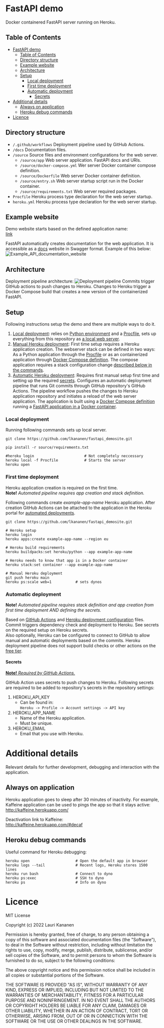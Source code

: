 # FastAPI demo

Docker containered FastAPI server running on Heroku.


## Table of Contents
- [FastAPI demo](#fastapi-demo)
  - [Table of Contents](#table-of-contents)
  - [Directory structure](#directory-structure)
  - [Example website](#example-website)
  - [Architecture](#architecture)
  - [Setup](#setup)
    - [Local deployment](#local-deployment)
    - [First time deployment](#first-time-deployment)
    - [Automatic deployment](#automatic-deployment)
      - [Secrets](#secrets)
- [Additional details](#additional-details)
  - [Always on application](#always-on-application)
  - [Heroku debug commands](#heroku-debug-commands)
- [Licence](#licence)


## Directory structure

- `/.github/workflows` Deployment pipeline used by GitHub Actions.
- `/docs` Documentation files.
- `/source` Source files and environment configurations for the web server.
  - `/source/app` Web server application. FastAPI docs and URIs.
  - `/source/docker-compose.yml` Wer server Docker container compose definition.
  - `/source/Dockerfile` Web server Docker container definition.
  - `/source/entry.sh` Web server startup script run in the Docker container.
  - `/source/requirements.txt` Web server required packages.
- `Procfile` Heroku process type declaration for the web server startup.
- `heroku.yml` Heroku process type declaration for the web server startup.


## Example website
Demo website starts based on the defined application name:   
[link](https://example-app-name.herokuapp.com/)

FastAPI automatically creates documentation for the web application. It is accessible as a [docs](https://example-app-name.herokuapp.com/docs) website in Swagger format. Example of this below:
![Example_API_documentation_website](/source/docs/api_docs.png)


## Architecture
Deployment pipeline architecture:
![Deployment pipeline](/source/docs/FastAPI_Heroku.png)
Commits trigger GitHub actions to push changes to Heroku. Changes to Heroku trigger a Docker Compose build that creates a new version of the containerized FastAPI.


## Setup
Following instructions setup the demo and there are multiple ways to do it.
1. [Local deployment](#local-deployment): relies on [Python environment](source/requirements.txt) and a [Procfile](/Procfile), sets up everything from this repository as [a local web server](source/app/main.py).
2. [Manual Heroku deployment](#first-time-deployment): First time setup requires a Heroku application creation. The webserver stack can be defined in two ways: As a Python application through the [Procfile](/Procfile) or as an containerized application through [Docker Compose definition](source/docker-compose.yml). The compose application requires a stack configuration change [described below in the commands](#first-time-deployment).
3. [Automatic Heroku deployment](#automatic-deployment): Requires first manual setup first time and setting up the required [secrets](#secrets). Configures an automatic deployment pipeline that runs Git commits through GitHub repository's GitHub Actions. The pipeline workflow pushes the changes to Heroku application repository and initiates a reload of the web server application. The application is built using a [Docker Compose definition](source/docker-compose.yml) running a [FastAPI application in a](source/app/main.py) [Docker container](source/Dockerfile).


### Local deployment
Running following commands sets up local server.

```
git clone https://github.com/lkananen/fastapi_demosite.git

pip install -r source/requirements.txt

#heroku login                       # Not completely neccessary
heroku local -f Procfile            # Starts the server
heroku open
```


### First time deployment
Heroku application creation is required on the first time.    
**Note!** *Automated pipeline requires app creation and stack definition.*

Following commands create _example-app-name_ Heroku application. After creation GitHub Actions can be attached to the application in the Heroku portal for [automated deployments](https://devcenter.heroku.com/articles/github-integration).

```
git clone https://github.com/lkananen/fastapi_demosite.git

# Heroku setup
heroku login
heroku apps:create example-app-name --region eu

# Heroku build requirements
heroku buildpacks:set heroku/python --app example-app-name

# Heroku needs to know that app is in a Docker container
heroku stack:set container --app example-app-name

# Manual Heroku deployment
git push heroku main
heroku ps:scale web=1           # sets dynos
```


### Automatic deployment
**Note!** *Automated pipeline requires stack definition and app creation from first time deployment AND defining the secrets.*

Based on [GitHub Actions](./.github/workflows/github-actions.yml) and [Heroku deployment configuration](heroku.yml) files. Commit triggers dependency check and deployment to Heroku. See secrets on the required setup on Heroku secrets.   
Also optionally, Heroku can be configured to connect to GitHub to allow manual and automatic deployments based on the commits. Heroku deployment pipeline does not support build checks or other actions on the [free tier](https://www.heroku.com/pricing).


#### Secrets
[**Note!** *Required by GitHub Actions.*](#automatic-deployment)   

GitHub Action uses secrets to push changes to Heroku. Following secrets are required to be added to repository's secrets in the repository settings:
1. HEROKU_API_KEY
   - Can be found in:   
     `Heroku -> Profile -> Account settings -> API key`
2. HEROKU_APP_NAME
   - Name of the Heroku application.
   - Must be unique.
3. HEROKU_EMAIL
   - Email that you use with Heroku.


# Additional details
Relevant details for further development, debugging and interaction with the application.


## Always on application
Heroku application goes to sleep after 30 minutes of inactivity. For example, Kaffeine application can be used to pings the app so that it stays active:  
http://kaffeine.herokuapp.com/

Deactivation link to Kaffeine:  
http://kaffeine.herokuapp.com/#decaf


## Heroku debug commands
Useful command for Heroku debugging:
```
heroku open                     # Open the default app in browser
heroku logs --tail              # Recent logs, Heroku stores 1500 lines
heroku run bash                 # Connect to dyno
heroku ps:exec                  # SSH to dyno
heroku ps                       # Info on dyno
```


# Licence

MIT License

Copyright (c) 2022 Lauri Kananen

Permission is hereby granted, free of charge, to any person obtaining a copy
of this software and associated documentation files (the "Software"), to deal
in the Software without restriction, including without limitation the rights
to use, copy, modify, merge, publish, distribute, sublicense, and/or sell
copies of the Software, and to permit persons to whom the Software is
furnished to do so, subject to the following conditions:

The above copyright notice and this permission notice shall be included in all
copies or substantial portions of the Software.

THE SOFTWARE IS PROVIDED "AS IS", WITHOUT WARRANTY OF ANY KIND, EXPRESS OR
IMPLIED, INCLUDING BUT NOT LIMITED TO THE WARRANTIES OF MERCHANTABILITY,
FITNESS FOR A PARTICULAR PURPOSE AND NONINFRINGEMENT. IN NO EVENT SHALL THE
AUTHORS OR COPYRIGHT HOLDERS BE LIABLE FOR ANY CLAIM, DAMAGES OR OTHER
LIABILITY, WHETHER IN AN ACTION OF CONTRACT, TORT OR OTHERWISE, ARISING FROM,
OUT OF OR IN CONNECTION WITH THE SOFTWARE OR THE USE OR OTHER DEALINGS IN THE
SOFTWARE.
